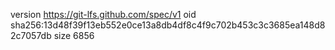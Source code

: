version https://git-lfs.github.com/spec/v1
oid sha256:13d48f39f13eb552e0ce13a8db4df8c4f9c702b453c3c3685ea148d82c7057db
size 6856
